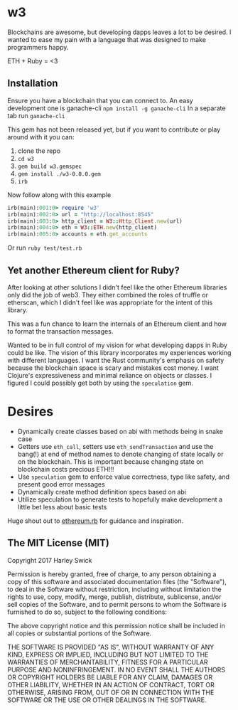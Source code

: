 # w3

Blockchains are awesome, but developing dapps leaves a lot to be desired. I wanted to ease my pain with a language that was designed to make programmers happy.

ETH + Ruby = <3

## Installation

Ensure you have a blockchain that you can connect to. An easy development one is ganache-cli
`npm install -g ganache-cli`
In a separate tab run `ganache-cli`

This gem has not been released yet, but if you want to contribute or play around with it you can:

1. clone the repo
2. `cd w3`
3. `gem build w3.gemspec`
4. `gem install ./w3-0.0.0.gem`
5. `irb`

Now follow along with this example
```ruby
irb(main):001:0> require 'w3'
irb(main):002:0> url = "http://localhost:8545"
irb(main):003:0> http_client = W3::Http_Client.new(url)
irb(main):004:0> eth = W3::ETH.new(http_client)
irb(main):005:0> accounts = eth.get_accounts
```

Or run `ruby test/test.rb`

## Yet another Ethereum client for Ruby?
After looking at other solutions I didn't feel like the other Ethereum libraries only did the job of web3. They either combined the roles of truffle or etherscan, which I didn't feel like was appropriate for the intent of this library.

This was a fun chance to learn the internals of an Ethereum client and how to format the transaction messages.

Wanted to be in full control of my vision for what developing dapps in Ruby could be like. The vision of this library incorporates my experiences working with different languages. I want the Rust community's emphasis on safety because the blockchain space is scary and mistakes cost money. I want Clojure's expressiveness and minimal reliance on objects or classes. I figured I could possibly get both by using the `speculation` gem.

# Desires
- Dynamically create classes based on abi with methods being in snake case
- Getters use `eth_call`, setters use `eth_sendTransaction` and use the bang(!) at end of method names to denote changing of state locally or on the blockchain. This is important because changing state on blockchain costs precious ETH!!!
- Use `speculation` gem to enforce value correctness, type like safety, and present good error messages
- Dynamically create method definition specs based on abi
- Utilize speculation to generate tests to hopefully make development a little bet less about basic tests

Huge shout out to [ethereum.rb](https://github.com/EthWorks/ethereum.rb) for guidance and inspiration.

## The MIT License (MIT)

Copyright 2017 Harley Swick

Permission is hereby granted, free of charge, to any person obtaining a copy of this software and associated documentation files (the "Software"), to deal in the Software without restriction, including without limitation the rights to use, copy, modify, merge, publish, distribute, sublicense, and/or sell copies of the Software, and to permit persons to whom the Software is furnished to do so, subject to the following conditions:

The above copyright notice and this permission notice shall be included in all copies or substantial portions of the Software.

THE SOFTWARE IS PROVIDED "AS IS", WITHOUT WARRANTY OF ANY KIND, EXPRESS OR IMPLIED, INCLUDING BUT NOT LIMITED TO THE WARRANTIES OF MERCHANTABILITY, FITNESS FOR A PARTICULAR PURPOSE AND NONINFRINGEMENT. IN NO EVENT SHALL THE AUTHORS OR COPYRIGHT HOLDERS BE LIABLE FOR ANY CLAIM, DAMAGES OR OTHER LIABILITY, WHETHER IN AN ACTION OF CONTRACT, TORT OR OTHERWISE, ARISING FROM, OUT OF OR IN CONNECTION WITH THE SOFTWARE OR THE USE OR OTHER DEALINGS IN THE SOFTWARE.